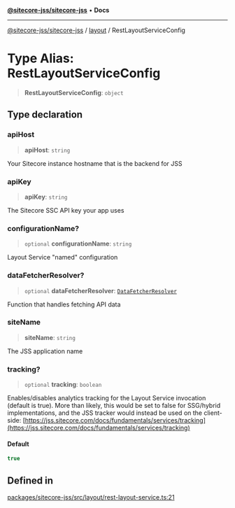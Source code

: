 [**@sitecore-jss/sitecore-jss**](../../README.md) • **Docs**

***

[@sitecore-jss/sitecore-jss](../../README.md) / [layout](../README.md) / RestLayoutServiceConfig

# Type Alias: RestLayoutServiceConfig

> **RestLayoutServiceConfig**: `object`

## Type declaration

### apiHost

> **apiHost**: `string`

Your Sitecore instance hostname that is the backend for JSS

### apiKey

> **apiKey**: `string`

The Sitecore SSC API key your app uses

### configurationName?

> `optional` **configurationName**: `string`

Layout Service "named" configuration

### dataFetcherResolver?

> `optional` **dataFetcherResolver**: [`DataFetcherResolver`](DataFetcherResolver.md)

Function that handles fetching API data

### siteName

> **siteName**: `string`

The JSS application name

### tracking?

> `optional` **tracking**: `boolean`

Enables/disables analytics tracking for the Layout Service invocation (default is true).
More than likely, this would be set to false for SSG/hybrid implementations, and the
JSS tracker would instead be used on the client-side: [https://jss.sitecore.com/docs/fundamentals/services/tracking](https://jss.sitecore.com/docs/fundamentals/services/tracking)

#### Default

```ts
true
```

## Defined in

[packages/sitecore-jss/src/layout/rest-layout-service.ts:21](https://github.com/Sitecore/jss/blob/85fd9b813b01a71614ef7fb536485926ec8242cf/packages/sitecore-jss/src/layout/rest-layout-service.ts#L21)
